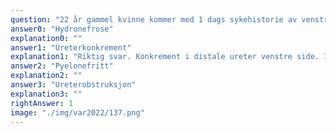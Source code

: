 ```yaml
---
question: "22 år gammel kvinne kommer med 1 dags sykehistorie av venstresidige flankesmerter med stråling til lysken og nedre abdomen. Hun har kastet opp flere ganger. Ved undersøkelsn er hun bankøm over venstre nyrelosje. Afebril. Normal avføring og vannlating. Hun blir henvist til CT abdomen uten kontrastmiddel. Hva viser bildene?"
answer0: "Hydronefrose"
explanation0: ""
answer1: "Ureterkonkrement"
explanation1: "Riktig svar. Konkrement i distale ureter venstre side. Ingen hydronefrose."
answer2: "Pyelonefritt"
explanation2: ""
answer3: "Ureterobstruksjon"
explanation3: ""
rightAnswer: 1
image: "./img/var2022/137.png"
---
```

